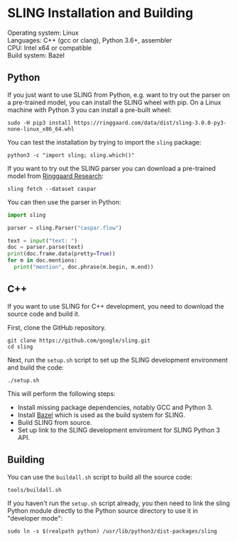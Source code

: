 # SLING Installation and Building

Operating system: Linux<br>
Languages: C++ (gcc or clang), Python 3.6+, assembler<br>
CPU: Intel x64 or compatible<br>
Build system: Bazel<br>

## Python

If you just want to use SLING from Python, e.g. want to try out the parser on a
pre-trained model, you can install the SLING wheel with pip. On a Linux machine
with Python 3 you can install a pre-built wheel:

```shell
sudo -H pip3 install https://ringgaard.com/data/dist/sling-3.0.0-py3-none-linux_x86_64.whl
```

You can test the installation by trying to import the `sling` package:
```shell
python3 -c "import sling; sling.which()"
```

If you want to try out the SLING parser you can download a
pre-trained model from [Ringgaard Research](https://ringgaard.com):
```
sling fetch --dataset caspar
```

You can then use the parser in Python:
```python
import sling

parser = sling.Parser("caspar.flow")

text = input("text: ")
doc = parser.parse(text)
print(doc.frame.data(pretty=True))
for m in doc.mentions:
  print("mention", doc.phrase(m.begin, m.end))
```

## C++

If you want to use SLING for C++ development, you need to download the source
code and build it.

First, clone the GitHub repository.

```shell
git clone https://github.com/google/sling.git
cd sling
```

Next, run the `setup.sh` script to set up the SLING development environment
and build the code:
```shell
./setup.sh
```

This will perform the following steps:
* Install missing package dependencies, notably GCC and Python 3.
* Install [Bazel](https://bazel.build/) which is used as the build system for
  SLING.
* Build SLING from source.
* Set up link to the SLING development enviroment for SLING Python 3 API.

## Building


You can use the `buildall.sh` script to build all the source code:

```shell
tools/buildall.sh
```

If you haven't run the `setup.sh` script already, you then need to link the
sling Python module directly to the Python source directory to use it in
"developer mode":

```shell
sudo ln -s $(realpath python) /usr/lib/python3/dist-packages/sling
```

